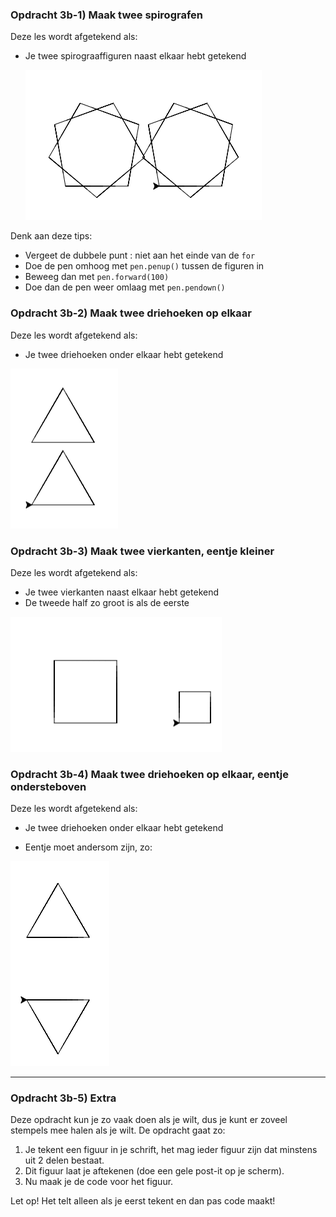 ### Opdracht 3b-1) Maak twee spirografen

Deze les wordt afgetekend als:

- Je twee spirograaffiguren naast elkaar hebt getekend

  ![image-20190329211324881](../../img/image-20190329211324881.png)

Denk aan deze tips:

* Vergeet de dubbele punt : niet aan het einde van de `for`
* Doe de pen omhoog met `pen.penup()` tussen de figuren in
* Beweeg dan met `pen.forward(100)`
* Doe dan de pen weer omlaag met `pen.pendown()`



### Opdracht 3b-2) Maak twee driehoeken op elkaar  

Deze les wordt afgetekend als:

- Je twee driehoeken onder elkaar hebt getekend

![image-20190329212013611](../../img/image-20190329212013611.png)

### Opdracht 3b-3) Maak twee vierkanten, eentje kleiner  

Deze les wordt afgetekend als:

- Je twee vierkanten naast elkaar hebt getekend
- De tweede half zo groot is als de eerste

![image-20190329212412678](../../img/image-20190329212412678.png)

### Opdracht 3b-4) Maak twee driehoeken op elkaar, eentje ondersteboven 

Deze les wordt afgetekend als:

- Je twee driehoeken onder elkaar hebt getekend

- Eentje moet andersom zijn, zo:

  

![image-20190329212129413](../../img/image-20190329212129413.png)

------


 <div style="page-break-after: always;"></div>

### Opdracht 3b-5) Extra

Deze opdracht kun je zo vaak doen als je wilt, dus je kunt er zoveel stempels mee halen als je wilt. 
De opdracht gaat zo:

1. Je tekent een figuur in je schrift, het mag ieder figuur zijn dat minstens uit 2 delen bestaat.
2. Dit figuur laat je aftekenen (doe een gele post-it op je scherm).
3. Nu maak je de code voor het figuur.

Let op! Het telt alleen als je eerst tekent en dan pas code maakt!